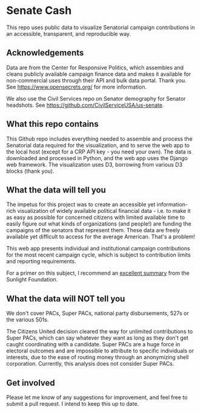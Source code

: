 # Senate Cash

This repo uses public data to visualize Senatorial campaign contributions in an accessible, transparent, and reproducible way. 

## Acknowledgements

Data are from the Center for Responsive Politics, which assembles and cleans publicly available campaign finance data and makes it available for non-commercial uses through their API and bulk data portal. Thank you. See https://www.opensecrets.org/ for more information.

We also use the Civil Services repo on Senator demography for Senator headshots. See https://github.com/CivilServiceUSA/us-senate.

## What this repo contains

This Github repo includes everything needed to assemble and process the Senatorial data required for the visualization, and to serve the web app to the local host (except for a CRP API key - you need your own). The data is downloaded and processed in Python, and the web app uses the Django web framework. The visualization uses D3, borrowing from various D3 blocks (thank you).

## What the data will tell you

The impetus for this project was to create an accessible yet information-rich visualization of widely available political financial data - i.e. to make it as easy as possible for concerned citizens with limited available time to easily figure out what kinds of organizations (and people!) are funding the campaigns of the senators that represent them. These data are freely available yet difficult to access for the average American. That's a problem!

This web app presents individual and institutional campaign contributions for the most recent campaign cycle, which is subject to contribution limits and reporting requirements. 

For a primer on this subject, I recommend an [excellent summary](https://sunlightfoundation.com/2016/04/21/arent-there-limits-on-campaign-contributions-and-other-questions-youre-too-embarrassed-to-ask/) from the Sunlight Foundation.

## What the data will NOT tell you

We don't cover PACs, Super PACs, national party disbursements, 527s or the various 501s.

The Citizens United decision cleared the way for unlimited contributions to Super PACs, which can say whatever they want as long as they don't get caught coordinating with a candidate. Super PACs are a huge force in electoral outcomes and are impossible to attribute to specific individuals or interests, due to the ease of routing money through an anonymizing shell corporation. Currently, this analysis does not consider Super PACs.

## Get involved

Please let me know of any suggestions for improvement, and feel free to submit a pull request. I intend to keep this up to date.